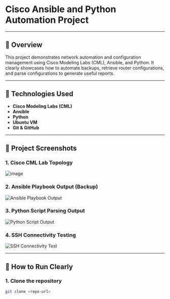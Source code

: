 # Cisco Ansible and Python Automation Project
---

## 📌 Overview
This project demonstrates network automation and configuration management using Cisco Modeling Labs (CML), Ansible, and Python. It clearly showcases how to automate backups, retrieve router configurations, and parse configurations to generate useful reports.

---

## 🚩 Technologies Used
- **Cisco Modeling Labs (CML)**
- **Ansible**
- **Python**
- **Ubuntu VM**
- **Git & GitHub**

---

## 📸 Project Screenshots

### 1. Cisco CML Lab Topology
![image](https://github.com/user-attachments/assets/e01c1e09-8704-43f4-8ed6-059f8a1b4fec)



### 2. Ansible Playbook Output (Backup)
![Ansible Playbook Output](screenshots/ansible_output.png)

### 3. Python Script Parsing Output
![Python Script Output](screenshots/python_script_output.png)

### 4. SSH Connectivity Testing
![SSH Connectivity Test](screenshots/ssh_connectivity_test.png)

---

## 🔖 How to Run Clearly

### **1. Clone the repository**
```bash
git clone <repo-url>
